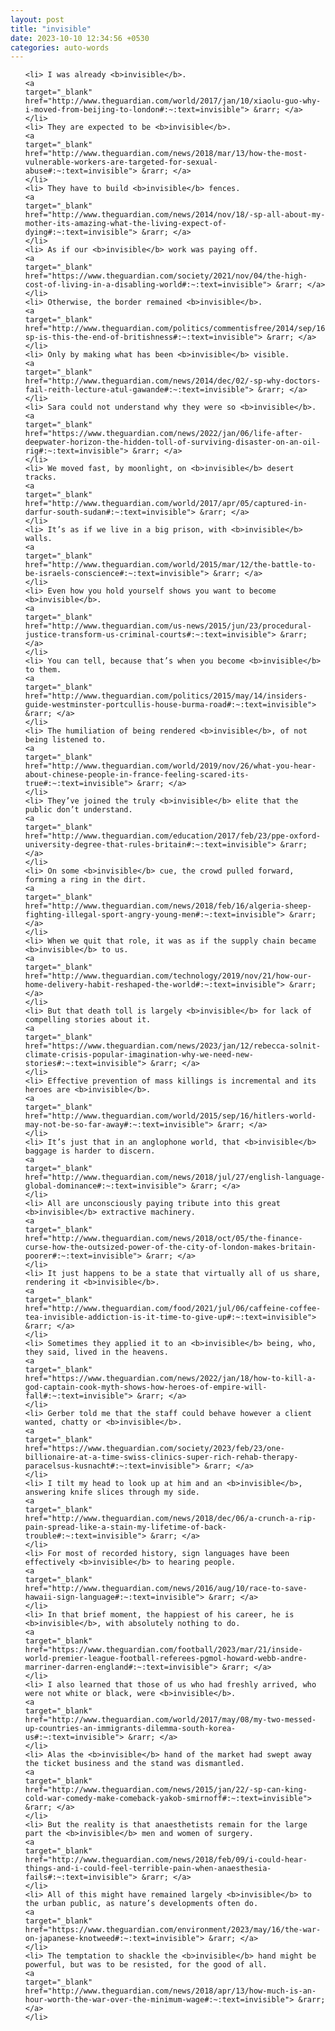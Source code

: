 ```yaml
---
layout: post
title: "invisible"
date: 2023-10-10 12:34:56 +0530
categories: auto-words
---
```

<ol>

    <li> I was already <b>invisible</b>.
    <a 
    target="_blank" 
    href="http://www.theguardian.com/world/2017/jan/10/xiaolu-guo-why-i-moved-from-beijing-to-london#:~:text=invisible"> &rarr; </a>
    </li>
    <li> They are expected to be <b>invisible</b>.
    <a 
    target="_blank" 
    href="http://www.theguardian.com/news/2018/mar/13/how-the-most-vulnerable-workers-are-targeted-for-sexual-abuse#:~:text=invisible"> &rarr; </a>
    </li>
    <li> They have to build <b>invisible</b> fences.
    <a 
    target="_blank" 
    href="http://www.theguardian.com/news/2014/nov/18/-sp-all-about-my-mother-its-amazing-what-the-living-expect-of-dying#:~:text=invisible"> &rarr; </a>
    </li>
    <li> As if our <b>invisible</b> work was paying off.
    <a 
    target="_blank" 
    href="https://www.theguardian.com/society/2021/nov/04/the-high-cost-of-living-in-a-disabling-world#:~:text=invisible"> &rarr; </a>
    </li>
    <li> Otherwise, the border remained <b>invisible</b>.
    <a 
    target="_blank" 
    href="http://www.theguardian.com/politics/commentisfree/2014/sep/16/-sp-is-this-the-end-of-britishness#:~:text=invisible"> &rarr; </a>
    </li>
    <li> Only by making what has been <b>invisible</b> visible.
    <a 
    target="_blank" 
    href="http://www.theguardian.com/news/2014/dec/02/-sp-why-doctors-fail-reith-lecture-atul-gawande#:~:text=invisible"> &rarr; </a>
    </li>
    <li> Sara could not understand why they were so <b>invisible</b>.
    <a 
    target="_blank" 
    href="https://www.theguardian.com/news/2022/jan/06/life-after-deepwater-horizon-the-hidden-toll-of-surviving-disaster-on-an-oil-rig#:~:text=invisible"> &rarr; </a>
    </li>
    <li> We moved fast, by moonlight, on <b>invisible</b> desert tracks.
    <a 
    target="_blank" 
    href="http://www.theguardian.com/world/2017/apr/05/captured-in-darfur-south-sudan#:~:text=invisible"> &rarr; </a>
    </li>
    <li> It’s as if we live in a big prison, with <b>invisible</b> walls.
    <a 
    target="_blank" 
    href="http://www.theguardian.com/world/2015/mar/12/the-battle-to-be-israels-conscience#:~:text=invisible"> &rarr; </a>
    </li>
    <li> Even how you hold yourself shows you want to become <b>invisible</b>.
    <a 
    target="_blank" 
    href="http://www.theguardian.com/us-news/2015/jun/23/procedural-justice-transform-us-criminal-courts#:~:text=invisible"> &rarr; </a>
    </li>
    <li> You can tell, because that’s when you become <b>invisible</b> to them.
    <a 
    target="_blank" 
    href="http://www.theguardian.com/politics/2015/may/14/insiders-guide-westminster-portcullis-house-burma-road#:~:text=invisible"> &rarr; </a>
    </li>
    <li> The humiliation of being rendered <b>invisible</b>, of not being listened to.
    <a 
    target="_blank" 
    href="http://www.theguardian.com/world/2019/nov/26/what-you-hear-about-chinese-people-in-france-feeling-scared-its-true#:~:text=invisible"> &rarr; </a>
    </li>
    <li> They’ve joined the truly <b>invisible</b> elite that the public don’t understand.
    <a 
    target="_blank" 
    href="http://www.theguardian.com/education/2017/feb/23/ppe-oxford-university-degree-that-rules-britain#:~:text=invisible"> &rarr; </a>
    </li>
    <li> On some <b>invisible</b> cue, the crowd pulled forward, forming a ring in the dirt.
    <a 
    target="_blank" 
    href="http://www.theguardian.com/news/2018/feb/16/algeria-sheep-fighting-illegal-sport-angry-young-men#:~:text=invisible"> &rarr; </a>
    </li>
    <li> When we quit that role, it was as if the supply chain became <b>invisible</b> to us.
    <a 
    target="_blank" 
    href="http://www.theguardian.com/technology/2019/nov/21/how-our-home-delivery-habit-reshaped-the-world#:~:text=invisible"> &rarr; </a>
    </li>
    <li> But that death toll is largely <b>invisible</b> for lack of compelling stories about it.
    <a 
    target="_blank" 
    href="https://www.theguardian.com/news/2023/jan/12/rebecca-solnit-climate-crisis-popular-imagination-why-we-need-new-stories#:~:text=invisible"> &rarr; </a>
    </li>
    <li> Effective prevention of mass killings is incremental and its heroes are <b>invisible</b>.
    <a 
    target="_blank" 
    href="http://www.theguardian.com/world/2015/sep/16/hitlers-world-may-not-be-so-far-away#:~:text=invisible"> &rarr; </a>
    </li>
    <li> It’s just that in an anglophone world, that <b>invisible</b> baggage is harder to discern.
    <a 
    target="_blank" 
    href="http://www.theguardian.com/news/2018/jul/27/english-language-global-dominance#:~:text=invisible"> &rarr; </a>
    </li>
    <li> All are unconsciously paying tribute into this great <b>invisible</b> extractive machinery.
    <a 
    target="_blank" 
    href="http://www.theguardian.com/news/2018/oct/05/the-finance-curse-how-the-outsized-power-of-the-city-of-london-makes-britain-poorer#:~:text=invisible"> &rarr; </a>
    </li>
    <li> It just happens to be a state that virtually all of us share, rendering it <b>invisible</b>.
    <a 
    target="_blank" 
    href="http://www.theguardian.com/food/2021/jul/06/caffeine-coffee-tea-invisible-addiction-is-it-time-to-give-up#:~:text=invisible"> &rarr; </a>
    </li>
    <li> Sometimes they applied it to an <b>invisible</b> being, who, they said, lived in the heavens.
    <a 
    target="_blank" 
    href="https://www.theguardian.com/news/2022/jan/18/how-to-kill-a-god-captain-cook-myth-shows-how-heroes-of-empire-will-fall#:~:text=invisible"> &rarr; </a>
    </li>
    <li> Gerber told me that the staff could behave however a client wanted, chatty or <b>invisible</b>.
    <a 
    target="_blank" 
    href="https://www.theguardian.com/society/2023/feb/23/one-billionaire-at-a-time-swiss-clinics-super-rich-rehab-therapy-paracelsus-kusnacht#:~:text=invisible"> &rarr; </a>
    </li>
    <li> I tilt my head to look up at him and an <b>invisible</b>, answering knife slices through my side.
    <a 
    target="_blank" 
    href="http://www.theguardian.com/news/2018/dec/06/a-crunch-a-rip-pain-spread-like-a-stain-my-lifetime-of-back-trouble#:~:text=invisible"> &rarr; </a>
    </li>
    <li> For most of recorded history, sign languages have been effectively <b>invisible</b> to hearing people.
    <a 
    target="_blank" 
    href="http://www.theguardian.com/news/2016/aug/10/race-to-save-hawaii-sign-language#:~:text=invisible"> &rarr; </a>
    </li>
    <li> In that brief moment, the happiest of his career, he is <b>invisible</b>, with absolutely nothing to do.
    <a 
    target="_blank" 
    href="https://www.theguardian.com/football/2023/mar/21/inside-world-premier-league-football-referees-pgmol-howard-webb-andre-marriner-darren-england#:~:text=invisible"> &rarr; </a>
    </li>
    <li> I also learned that those of us who had freshly arrived, who were not white or black, were <b>invisible</b>.
    <a 
    target="_blank" 
    href="http://www.theguardian.com/world/2017/may/08/my-two-messed-up-countries-an-immigrants-dilemma-south-korea-us#:~:text=invisible"> &rarr; </a>
    </li>
    <li> Alas the <b>invisible</b> hand of the market had swept away the ticket business and the stand was dismantled.
    <a 
    target="_blank" 
    href="http://www.theguardian.com/news/2015/jan/22/-sp-can-king-cold-war-comedy-make-comeback-yakob-smirnoff#:~:text=invisible"> &rarr; </a>
    </li>
    <li> But the reality is that anaesthetists remain for the large part the <b>invisible</b> men and women of surgery.
    <a 
    target="_blank" 
    href="http://www.theguardian.com/news/2018/feb/09/i-could-hear-things-and-i-could-feel-terrible-pain-when-anaesthesia-fails#:~:text=invisible"> &rarr; </a>
    </li>
    <li> All of this might have remained largely <b>invisible</b> to the urban public, as nature’s developments often do.
    <a 
    target="_blank" 
    href="https://www.theguardian.com/environment/2023/may/16/the-war-on-japanese-knotweed#:~:text=invisible"> &rarr; </a>
    </li>
    <li> The temptation to shackle the <b>invisible</b> hand might be powerful, but was to be resisted, for the good of all.
    <a 
    target="_blank" 
    href="http://www.theguardian.com/news/2018/apr/13/how-much-is-an-hour-worth-the-war-over-the-minimum-wage#:~:text=invisible"> &rarr; </a>
    </li>